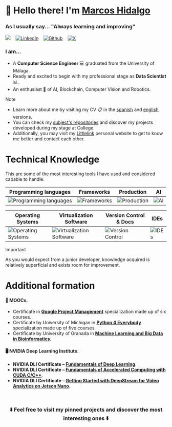# 👋 Hello there! I'm [Marcos Hidalgo](https://marcoshidalgo.vercel.app/) 

### As I usually say... "Always learning and improving"

<a href="mailto:marcoshidalgobanos@gmail.com?subject=Hi%20Marcos%20Hidalgo"><img src="https://img.shields.io/badge/Gmail-%23D14836.svg?&style=flat&logo=gmail&logoColor=white"/></a> 
&nbsp;&nbsp; [![LinkedIn](https://custom-icon-badges.demolab.com/badge/LinkedIn-0A66C2?logo=linkedin-white&logoColor=fff)](https://www.linkedin.com/in/marcoshidalgob)
&nbsp;&nbsp; [![Github](https://img.shields.io/badge/GitHub-181717?style=flat&logo=github&logoColor=white&link=https%3A%2F%2Fgithub.com%2FMarkosHB)](https://github.com/MarkosHB)
&nbsp;&nbsp; [![X](https://img.shields.io/twitter/follow/marcoshidalgob)](https://x.com/marcoshidalgob)

### I am...

* A **Computer Science Engineer** 💻 graduated from the University of Málaga.
* Ready and excited to begin with my professional stage as **Data Scientist** 📊.
* An enthusiast 📖 of AI, Blockchain, Computer Vision and Robotics.

> [!Note]
> * Learn more about me by visiting my CV 📋 in the [spanish](https://github.com/MarkosHB/MarkosHB/blob/main/MarcosHidalgoCV.pdf) and [english](https://github.com/MarkosHB/MarkosHB/blob/main/MarcosHidalgoCV_English.pdf) versions.
> * You can check my [subject's repositories](https://github.com/MarkosHB/MarkosHB/blob/main/UniversitySubjects.md) and discover my projects developed during my stage at College.
> * Additionally, you may visit my [Littlelink](https://marcoshidalgo.vercel.app/) personal website to get to know me better and contact each other.


# Technical Knowledge
This are some of the most interesting tools I have used and considered capable to handle.

| **Programming languages** | **Frameworks** | **Production** | **AI** |
|---------------------------|-----------------|------------------------------------------|------------------|
| ![Programming languages](https://skillicons.dev/icons?i=python,r,java,cpp,c&perline=10) | ![Frameworks](https://skillicons.dev/icons?i=django,opencv,flask,fastapi&perline=10) | ![Production](https://skillicons.dev/icons?i=vercel,supabase,postgres&perline=10) | ![AI](https://skillicons.dev/icons?i=tensorflow,pytorch&perline=10) |

| **Operating Systems** | **Virtualization Software** | **Version Control & Docs** | **IDEs** |
|-----------------------|-------------------|----------------------------------------|------------------|
| ![Operating Systems](https://skillicons.dev/icons?i=linux,windows,ubuntu,debian&perline=10) | ![Virtualization Software](https://skillicons.dev/icons?i=docker,kubernetes,anaconda&perline=10) | ![Version Control](https://skillicons.dev/icons?i=git,github,markdown,latex&perline=10) | ![IDEs](https://skillicons.dev/icons?i=vscode,pycharm,idea&perline=10) | 

> [!Important]
> As you would expect from a junior developer, knowledge acquired is relatively superficial and exists room for improvement.


# Additional formation

#### 🚀 MOOCs.
*  Certificate in **[Google Project Management](https://www.coursera.org/professional-certificates/google-project-management?)** specialization made up of six courses.
*  Certificate by University of Michigan in **[Python 4 Everybody](https://www.coursera.org/specializations/python)** specialization made up of five courses.
*  Certificate by University of Granada in **[Machine Learning and Big Data in Bioinformatics](https://abierta.ugr.es/course/view.php?id=57)**.

#### 🖥️ NVIDIA Deep Learning Institute.
*  **NVIDIA DLI Certificate – [Fundamentals of Deep Learning](https://courses.nvidia.com/certificates/fa23c9b1177f481e98165b17fb69fc9d)**.
*  **NVIDIA DLI Certificate – [Fundamentals of Accelerated Computing with CUDA C/C++](https://courses.nvidia.com/certificates/9cdf38e81db44420b09072d8b91d7e85)**. 
*  **NVIDIA DLI Certificate – [Getting Started with DeepStream for Video Analytics on Jetson Nano](https://courses.nvidia.com/certificates/22239167c9994f60884829f671b29c3a)**.

&nbsp;
<h3 align=center>
  ⬇️ Feel free to visit my pinned projects and discover the most interesting ones ⬇️
</h3>
